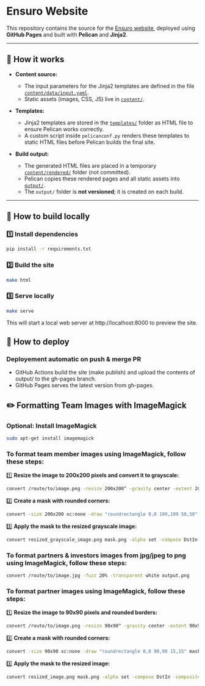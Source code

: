 # Ensuro Website

This repository contains the source for the [Ensuro website](https://ensuro.co), deployed using **GitHub Pages** and built with **Pelican** and **Jinja2**.

---

## 📌 How it works

- **Content source:**  
  - The input parameters for the Jinja2 templates are defined in the file [`content/data/input.yaml`](content/data/input.yaml).
  - Static assets (images, CSS, JS) live in [`content/`](content/).

- **Templates:**  
  - Jinja2 templates are stored in the [`templates/`](templates/) folder as HTML file to ensure Pelican works correctly.
  - A custom script inside `pelicanconf.py` renders these templates to static HTML files before Pelican builds the final site.

- **Build output:**  
  - The generated HTML files are placed in a temporary [`content/rendered/`](content/rendered/) folder (not committed).
  - Pelican copies these rendered pages and all static assets into [`output/`](output/).
  - The `output/` folder is **not versioned**; it is created on each build.

---

## 🚀 How to build locally

### 1️⃣ Install dependencies

```bash
pip install -r requirements.txt
```
### 2️⃣ Build the site
```bash
make html
```
### 3️⃣ Serve locally
```bash
make serve
```

This will start a local web server at http://localhost:8000 to preview the site.

## 🔄 How to deploy
### Deployement automatic on push & merge PR
- GitHub Actions build the site (make publish) and upload the contents of output/ to the gh-pages branch.
- GitHub Pages serves the latest version from gh-pages.

## ✏️ Formatting Team Images with ImageMagick

### Optional: Install ImageMagick

```bash
sudo apt-get install imagemagick
```

### To format team member images using ImageMagick, follow these steps:

1️⃣ **Resize the image to 200x200 pixels and convert it to grayscale:**

```bash
convert /route/to/image.png -resize 200x200^ -gravity center -extent 200x200 -colorspace Gray resized_grayscale_image.png
```
2️⃣ **Create a mask with rounded corners:**

```bash
convert -size 200x200 xc:none -draw "roundrectangle 0,0 199,199 50,50" mask.png
```
3️⃣ **Apply the mask to the resized grayscale image:**

```bash
convert resized_grayscale_image.png mask.png -alpha set -compose DstIn -composite team_member.png
```

### To format partners & investors images from jpg/jpeg to png using ImageMagick, follow these steps:

```bash
convert /route/to/image.jpg -fuzz 20% -transparent white output.png
```

### To format partner images using ImageMagick, follow these steps:

1️⃣ **Resize the image to 90x90 pixels and rounded borders:**

```bash
convert /route/to/image.png -resize 90x90^ -gravity center -extent 90x90 resized_image.png
```
2️⃣ **Create a mask with rounded corners:**

```bash
convert -size 90x90 xc:none -draw "roundrectangle 0,0 90,90 15,15" mask.png
```
3️⃣ **Apply the mask to the resized image:**

```bash
convert resized_image.png mask.png -alpha set -compose DstIn -composite image_rounded.png
```
